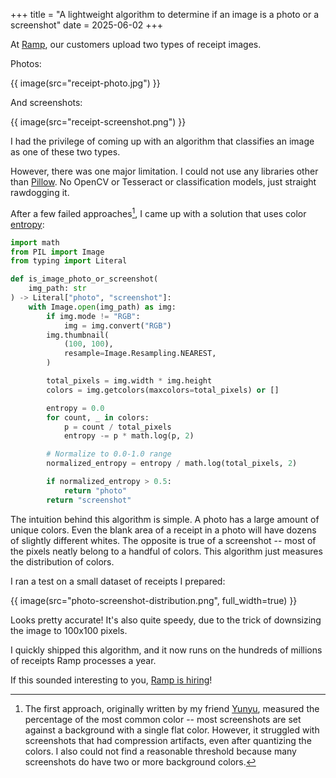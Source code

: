 +++
title = "A lightweight algorithm to determine if an image is a photo or a screenshot"
date = 2025-06-02
+++

At [Ramp](https://ramp.com/), our customers upload two types of receipt images.

Photos:

{{ image(src="receipt-photo.jpg") }}

And screenshots:

{{ image(src="receipt-screenshot.png") }}

I had the privilege of coming up with an algorithm that classifies an image as one of these two types.

However, there was one major limitation. I could not use any libraries other than [Pillow](https://pypi.org/project/pillow/). No OpenCV or Tesseract or classification models, just straight rawdogging it.

After a few failed approaches[^1], I came up with a solution that uses color [entropy](<https://en.wikipedia.org/wiki/Entropy_(information_theory)>):

```python
import math
from PIL import Image
from typing import Literal

def is_image_photo_or_screenshot(
    img_path: str
) -> Literal["photo", "screenshot"]:
    with Image.open(img_path) as img:
        if img.mode != "RGB":
            img = img.convert("RGB")
        img.thumbnail(
            (100, 100),
            resample=Image.Resampling.NEAREST,
        )

        total_pixels = img.width * img.height
        colors = img.getcolors(maxcolors=total_pixels) or []

        entropy = 0.0
        for count, _ in colors:
            p = count / total_pixels
            entropy -= p * math.log(p, 2)

        # Normalize to 0.0-1.0 range
        normalized_entropy = entropy / math.log(total_pixels, 2)

        if normalized_entropy > 0.5:
            return "photo"
        return "screenshot"
```

The intuition behind this algorithm is simple. A photo has a large amount of unique colors. Even the blank area of a receipt in a photo will have dozens of slightly different whites. The opposite is true of a screenshot -- most of the pixels neatly belong to a handful of colors. This algorithm just measures the distribution of colors.

I ran a test on a small dataset of receipts I prepared:

{{ image(src="photo-screenshot-distribution.png", full_width=true) }}

Looks pretty accurate! It's also quite speedy, due to the trick of downsizing the image to 100x100 pixels.

I quickly shipped this algorithm, and it now runs on the hundreds of millions of receipts Ramp processes a year.

If this sounded interesting to you, [Ramp is hiring](https://ramp.com/careers)!

[^1]: The first approach, originally written by my friend [Yunyu](https://x.com/yunyu_l), measured the percentage of the most common color -- most screenshots are set against a background with a single flat color. However, it struggled with screenshots that had compression artifacts, even after quantizing the colors. I also could not find a reasonable threshold because many screenshots do have two or more background colors. 
